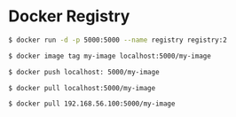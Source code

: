 # Docker Registry

```bash
$ docker run -d -p 5000:5000 --name registry registry:2
```

```bash
$ docker image tag my-image localhost:5000/my-image
```

```bash
$ docker push localhost: 5000/my-image
```

```bash
$ docker pull localhost:5000/my-image
```

```bash
$ docker pull 192.168.56.100:5000/my-image
```